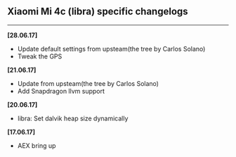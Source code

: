 ## Xiaomi Mi 4c (libra) specific changelogs
---
**[28.06.17]**

 - Update default settings from upsteam(the tree by Carlos Solano)
 - Tweak the GPS
 
**[21.06.17]**

 - Update from upsteam(the tree by Carlos Solano)
 - Add Snapdragon llvm support

**[20.06.17]**

- libra: Set dalvik heap size dynamically

**[17.06.17]**

- AEX bring up

